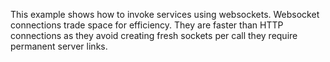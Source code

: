This example shows how to invoke services using websockets. Websocket
connections trade space for efficiency. They are faster than HTTP
connections as they avoid creating fresh sockets per call they require
permanent server links.


